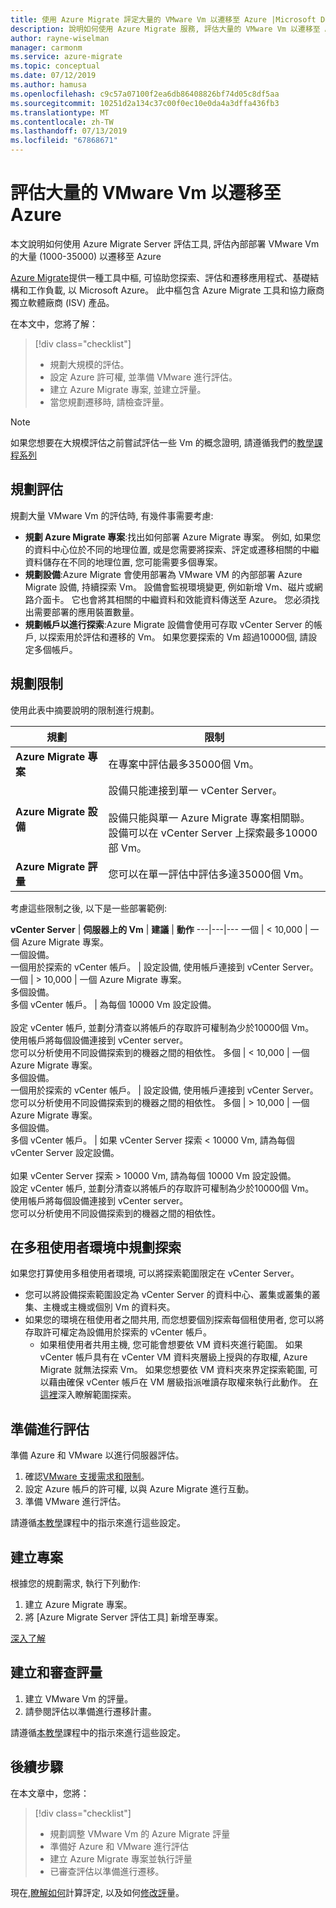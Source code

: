 ```yaml
---
title: 使用 Azure Migrate 評定大量的 VMware Vm 以遷移至 Azure |Microsoft Docs
description: 說明如何使用 Azure Migrate 服務, 評估大量的 VMware Vm 以遷移至 Azure。
author: rayne-wiselman
manager: carmonm
ms.service: azure-migrate
ms.topic: conceptual
ms.date: 07/12/2019
ms.author: hamusa
ms.openlocfilehash: c9c57a07100f2ea6db86408826bf74d05c8df5aa
ms.sourcegitcommit: 10251d2a134c37c00f0ec10e0da4a3dffa436fb3
ms.translationtype: MT
ms.contentlocale: zh-TW
ms.lasthandoff: 07/13/2019
ms.locfileid: "67868671"
---
```

# <a name="assess-large-numbers-of-vmware-vms-for-migration-to-azure"></a>評估大量的 VMware Vm 以遷移至 Azure


本文說明如何使用 Azure Migrate Server 評估工具, 評估內部部署 VMware Vm 的大量 (1000-35000) 以遷移至 Azure

[Azure Migrate](migrate-services-overview.md)提供一種工具中樞, 可協助您探索、評估和遷移應用程式、基礎結構和工作負載, 以 Microsoft Azure。 此中樞包含 Azure Migrate 工具和協力廠商獨立軟體廠商 (ISV) 產品。 

在本文中，您將了解：
> [!div class="checklist"]
> * 規劃大規模的評估。
> * 設定 Azure 許可權, 並準備 VMware 進行評估。
> * 建立 Azure Migrate 專案, 並建立評量。
> * 當您規劃遷移時, 請檢查評量。


> [!NOTE]
> 如果您想要在大規模評估之前嘗試評估一些 Vm 的概念證明, 請遵循我們的[教學課程系列](tutorial-prepare-vmware.md)

## <a name="plan-for-assessment"></a>規劃評估

規劃大量 VMware Vm 的評估時, 有幾件事需要考慮:

- **規劃 Azure Migrate 專案**:找出如何部署 Azure Migrate 專案。 例如, 如果您的資料中心位於不同的地理位置, 或是您需要將探索、評定或遷移相關的中繼資料儲存在不同的地理位置, 您可能需要多個專案。 
- **規劃設備**:Azure Migrate 會使用部署為 VMware VM 的內部部署 Azure Migrate 設備, 持續探索 Vm。 設備會監視環境變更, 例如新增 Vm、磁片或網路介面卡。 它也會將其相關的中繼資料和效能資料傳送至 Azure。 您必須找出需要部署的應用裝置數量。
- **規劃帳戶以進行探索**:Azure Migrate 設備會使用可存取 vCenter Server 的帳戶, 以探索用於評估和遷移的 Vm。 如果您要探索的 Vm 超過10000個, 請設定多個帳戶。


## <a name="planning-limits"></a>規劃限制
 
使用此表中摘要說明的限制進行規劃。

**規劃** | **限制**
--- | --- 
**Azure Migrate 專案** | 在專案中評估最多35000個 Vm。
**Azure Migrate 設備** | 設備只能連接到單一 vCenter Server。<br/><br/> 設備只能與單一 Azure Migrate 專案相關聯。<br/> 設備可以在 vCenter Server 上探索最多10000部 Vm。
**Azure Migrate 評量** | 您可以在單一評估中評估多達35000個 Vm。

考慮這些限制之後, 以下是一些部署範例:


**vCenter Server** | **伺服器上的 Vm** | **建議** | **動作**
---|---|---
一個 | < 10,000 | 一個 Azure Migrate 專案。<br/> 一個設備。<br/> 一個用於探索的 vCenter 帳戶。 | 設定設備, 使用帳戶連接到 vCenter Server。
一個 | > 10,000 | 一個 Azure Migrate 專案。<br/> 多個設備。<br/> 多個 vCenter 帳戶。 | 為每個 10000 Vm 設定設備。<br/><br/> 設定 vCenter 帳戶, 並劃分清查以將帳戶的存取許可權制為少於10000個 Vm。<br/> 使用帳戶將每個設備連接到 vCenter server。<br/> 您可以分析使用不同設備探索到的機器之間的相依性。
多個 | < 10,000 |  一個 Azure Migrate 專案。<br/> 多個設備。<br/> 一個用於探索的 vCenter 帳戶。 | 設定設備, 使用帳戶連接到 vCenter Server。<br/> 您可以分析使用不同設備探索到的機器之間的相依性。
多個 | > 10,000 | 一個 Azure Migrate 專案。<br/> 多個設備。<br/> 多個 vCenter 帳戶。 | 如果 vCenter Server 探索 < 10000 Vm, 請為每個 vCenter Server 設定設備。<br/><br/> 如果 vCenter Server 探索 > 10000 Vm, 請為每個 10000 Vm 設定設備。<br/> 設定 vCenter 帳戶, 並劃分清查以將帳戶的存取許可權制為少於10000個 Vm。<br/> 使用帳戶將每個設備連接到 vCenter server。<br/> 您可以分析使用不同設備探索到的機器之間的相依性。


## <a name="plan-discovery-in-a-multi-tenant-environment"></a>在多租使用者環境中規劃探索

如果您打算使用多租使用者環境, 可以將探索範圍限定在 vCenter Server。

- 您可以將設備探索範圍設定為 vCenter Server 的資料中心、叢集或叢集的叢集、主機或主機或個別 Vm 的資料夾。
- 如果您的環境在租使用者之間共用, 而您想要個別探索每個租使用者, 您可以將存取許可權定為設備用於探索的 vCenter 帳戶。 
    - 如果租使用者共用主機, 您可能會想要依 VM 資料夾進行範圍。 如果 vCenter 帳戶具有在 vCenter VM 資料夾層級上授與的存取權, Azure Migrate 就無法探索 Vm。 如果您想要依 VM 資料夾來界定探索範圍, 可以藉由確保 vCenter 帳戶在 VM 層級指派唯讀存取權來執行此動作。 [在這裡](tutorial-assess-vmware.md#scoping-discovery)深入瞭解範圍探索。

## <a name="prepare-for-assessment"></a>準備進行評估

準備 Azure 和 VMware 以進行伺服器評估。 

1. 確認[VMware 支援需求和限制](migrate-support-matrix-vmware.md)。
2. 設定 Azure 帳戶的許可權, 以與 Azure Migrate 進行互動。
3. 準備 VMware 進行評估。

請遵循[本教學](tutorial-prepare-vmware.md)課程中的指示來進行這些設定。


## <a name="create-a-project"></a>建立專案

根據您的規劃需求, 執行下列動作:

1. 建立 Azure Migrate 專案。
2. 將 [Azure Migrate Server 評估工具] 新增至專案。

[深入了解](how-to-add-tool-first-time.md)

## <a name="create-and-review-an-assessment"></a>建立和審查評量

1. 建立 VMware Vm 的評量。
1. 請參閱評估以準備進行遷移計畫。


請遵循[本教學](tutorial-assess-vmware.md)課程中的指示來進行這些設定。
    

## <a name="next-steps"></a>後續步驟

在本文章中，您將：
 
> [!div class="checklist"] 
> * 規劃調整 VMware Vm 的 Azure Migrate 評量
> * 準備好 Azure 和 VMware 進行評估
> * 建立 Azure Migrate 專案並執行評量
> * 已審查評估以準備進行遷移。

現在,[瞭解如何](concepts-assessment-calculation.md)計算評定, 以及如何[修改評](how-to-modify-assessment.md)量。
